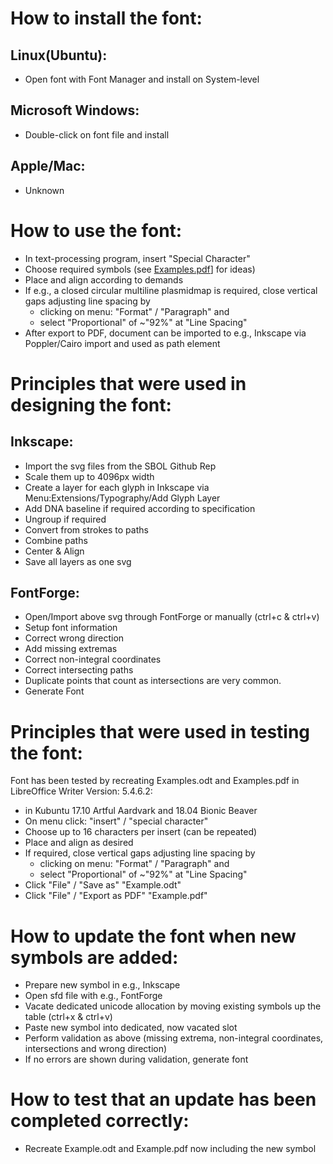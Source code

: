 How to install the font:
========================
## Linux(Ubuntu):
* Open font with Font Manager and install on System-level

## Microsoft Windows:
* Double-click on font file and install

## Apple/Mac:
* Unknown


How to use the font:
====================
* In text-processing program, insert "Special Character"
* Choose required symbols (see [Examples.pdf](https://github.com/BenjaminAleritsch/SBOL-visual/blob/master/font/Example.pdf)] for ideas)
* Place and align according to demands
* If e.g., a closed circular multiline plasmidmap is required, close vertical gaps adjusting line spacing by
  * clicking on menu: "Format" / "Paragraph" and
  * select "Proportional" of ~"92%" at "Line Spacing"
* After export to PDF, document can be imported to e.g., Inkscape via Poppler/Cairo import and used as path element

Principles that were used in designing the font:
================================================
## Inkscape:
* Import the svg files from the SBOL Github Rep
* Scale them up to 4096px width
* Create a layer for each glyph in Inkscape via Menu:Extensions/Typography/Add Glyph Layer
* Add DNA baseline if required according to specification
* Ungroup if required
* Convert from strokes to paths
* Combine paths
* Center & Align
* Save all layers as one svg

## FontForge:
* Open/Import above svg through FontForge or manually (ctrl+c & ctrl+v)
* Setup font information
* Correct wrong direction
* Add missing extremas
* Correct non-integral coordinates
* Correct intersecting paths
* Duplicate points that count as intersections are very common.
* Generate Font

Principles that were used in testing the font:
==============================================
Font has been tested by recreating Examples.odt and Examples.pdf in LibreOffice Writer Version: 5.4.6.2:
* in Kubuntu 17.10 Artful Aardvark and 18.04 Bionic Beaver
* On menu click: "insert" / "special character"
* Choose up to 16 characters per insert (can be repeated)
* Place and align as desired
* If required, close vertical gaps adjusting line spacing by
  * clicking on menu: "Format" / "Paragraph" and
  * select "Proportional" of ~"92%" at "Line Spacing"
* Click "File" / "Save as" "Example.odt"
* Click "File" / "Export as PDF" "Example.pdf"

How to update the font when new symbols are added:
==================================================
* Prepare new symbol in e.g., Inkscape
* Open sfd file with e.g., FontForge
* Vacate dedicated unicode allocation by moving existing symbols up the table (ctrl+x & ctrl+v)
* Paste new symbol into dedicated, now vacated slot
* Perform validation as above (missing extrema, non-integral coordinates, intersections and wrong direction)
* If no errors are shown during validation, generate font

How to test that an update has been completed correctly:
========================================================
* Recreate Example.odt and Example.pdf now including the new symbol
